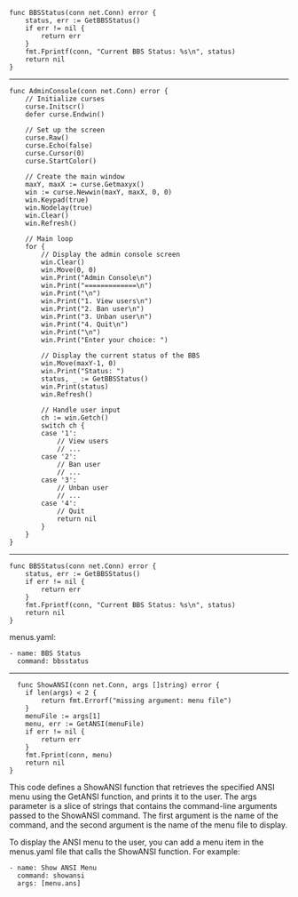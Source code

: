 ```
func BBSStatus(conn net.Conn) error {
	status, err := GetBBSStatus()
	if err != nil {
		return err
	}
	fmt.Fprintf(conn, "Current BBS Status: %s\n", status)
	return nil
}
```

----

```
func AdminConsole(conn net.Conn) error {
	// Initialize curses
	curse.Initscr()
	defer curse.Endwin()

	// Set up the screen
	curse.Raw()
	curse.Echo(false)
	curse.Cursor(0)
	curse.StartColor()

	// Create the main window
	maxY, maxX := curse.Getmaxyx()
	win := curse.Newwin(maxY, maxX, 0, 0)
	win.Keypad(true)
	win.Nodelay(true)
	win.Clear()
	win.Refresh()

	// Main loop
	for {
		// Display the admin console screen
		win.Clear()
		win.Move(0, 0)
		win.Print("Admin Console\n")
		win.Print("=============\n")
		win.Print("\n")
		win.Print("1. View users\n")
		win.Print("2. Ban user\n")
		win.Print("3. Unban user\n")
		win.Print("4. Quit\n")
		win.Print("\n")
		win.Print("Enter your choice: ")

		// Display the current status of the BBS
		win.Move(maxY-1, 0)
		win.Print("Status: ")
		status, _ := GetBBSStatus()
		win.Print(status)
		win.Refresh()

		// Handle user input
		ch := win.Getch()
		switch ch {
		case '1':
			// View users
			// ...
		case '2':
			// Ban user
			// ...
		case '3':
			// Unban user
			// ...
		case '4':
			// Quit
			return nil
		}
	}
}
```

----

```
func BBSStatus(conn net.Conn) error {
	status, err := GetBBSStatus()
	if err != nil {
		return err
	}
	fmt.Fprintf(conn, "Current BBS Status: %s\n", status)
	return nil
}
```

menus.yaml:
```
- name: BBS Status
  command: bbsstatus

```
  ----

```
  func ShowANSI(conn net.Conn, args []string) error {
	if len(args) < 2 {
		return fmt.Errorf("missing argument: menu file")
	}
	menuFile := args[1]
	menu, err := GetANSI(menuFile)
	if err != nil {
		return err
	}
	fmt.Fprint(conn, menu)
	return nil
}
```

This code defines a ShowANSI function that retrieves the specified ANSI menu using the GetANSI function, and prints it to the user. The args parameter is a slice of strings that contains the command-line arguments passed to the ShowANSI command. The first argument is the name of the command, and the second argument is the name of the menu file to display.

To display the ANSI menu to the user, you can add a menu item in the menus.yaml file that calls the ShowANSI function. For example:

```
- name: Show ANSI Menu
  command: showansi
  args: [menu.ans]
```
